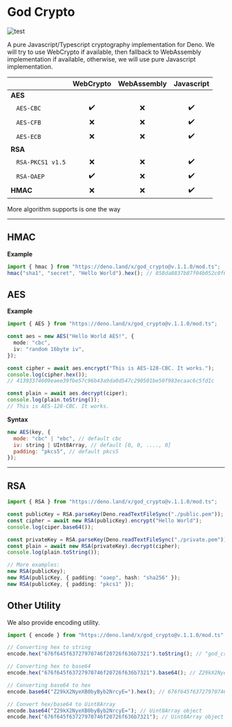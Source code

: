 # God Crypto

![test](https://github.com/invisal/god-crypto/workflows/test//badge.svg)

A pure Javascript/Typescript cryptography implementation for Deno. We will try to use WebCrypto if available, then fallback to WebAssembly implementation if available, otherwise, we will use pure Javascript implementation.

|                                    | WebCrypto | WebAssembly | Javascript |
| ---------------------------------- | :-------: | :---------: | :--------: |
| **AES**                            |           |             |            |
| &nbsp;&nbsp;&nbsp;`AES-CBC`        |    ✔️     |     ❌      |     ✔️     |
| &nbsp;&nbsp;&nbsp;`AES-CFB`        |    ❌     |     ❌      |     ✔️     |
| &nbsp;&nbsp;&nbsp;`AES-ECB`        |    ❌     |     ❌      |     ✔️     |
| **RSA**                            |           |             |            |
| &nbsp;&nbsp;&nbsp;`RSA-PKCS1 v1.5` |    ❌     |     ❌      |     ✔️     |
| &nbsp;&nbsp;&nbsp;`RSA-OAEP`       |    ✔️     |     ❌      |     ✔️     |
| **HMAC**                           |    ❌     |     ❌      |     ✔️     |

More algorithm supports is one the way

---

## HMAC

**Example**

```typescript
import { hmac } from "https://deno.land/x/god_crypto@v.1.1.0/mod.ts";
hmac("sha1", "secret", "Hello World").hex(); // 858da8837b87f04b052c0f6e954c3f7bbe081164
```

## AES

**Example**

```typescript
import { AES } from "https://deno.land/x/god_crypto@v.1.1.0/mod.ts";

const aes = new AES("Hello World AES!", {
  mode: "cbc",
  iv: "random 16byte iv",
});

const cipher = await aes.encrypt("This is AES-128-CBC. It works.");
console.log(cipher.hex());
// 41393374609eaee39fbe57c96b43a9da0d547c290501be50f983ecaac6c5fd1c

const plain = await aes.decrypt(ciper);
console.log(plain.toString());
// This is AES-128-CBC. It works.
```

**Syntax**

```javascript
new AES(key, {
  mode: "cbc" | "ebc", // default cbc
  iv: string | UInt8Array, // default [0, 0, ...., 0]
  padding: "pkcs5", // default pkcs5
});
```

---

## RSA

```typescript
import { RSA } from "https://deno.land/x/god_crypto@v.1.1.0/mod.ts";

const publicKey = RSA.parseKey(Deno.readTextFileSync("./public.pem"));
const cipher = await new RSA(publicKey).encrypt("Hello World");
console.log(ciper.base64());

const privateKey = RSA.parseKey(Deno.readTextFileSync("./private.pem"));
const plain = await new RSA(privateKey).decrypt(cipher);
console.log(plain.toString());

// More examples:
new RSA(publicKey);
new RSA(publicKey, { padding: "oaep", hash: "sha256" });
new RSA(publicKey, { padding: "pkcs1" });
```

## Other Utility

We also provide encoding utility.

```typescript
import { encode } from "https://deno.land/x/god_crypto@v.1.1.0/mod.ts";

// Converting hex to string
encode.hex("676f645f63727970746f20726f636b7321").toString(); // "god_crypto rocks!"

// Converting hex to base64
encode.hex("676f645f63727970746f20726f636b7321").base64(); // Z29kX2NyeXB0byByb2NrcyE=

// Converting base64 to hex
encode.base64("Z29kX2NyeXB0byByb2NrcyE=").hex(); // 676f645f63727970746f20726f636b7321

// Convert hex/base64 to Uint8Array
encode.base64("Z29kX2NyeXB0byByb2NrcyE="); // Uint8Array object
encode.hex("676f645f63727970746f20726f636b7321"); // Uint8Array object
```
